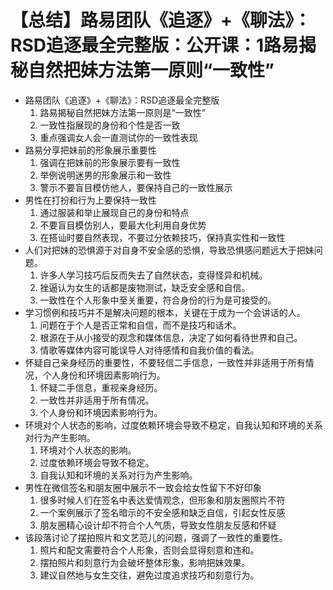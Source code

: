 # 【总结】路易团队《追逐》+《聊法》：RSD追逐最全完整版：公开课：1路易揭秘自然把妹方法第一原则“一致性”

-   路易团队《追逐》+《聊法》：RSD追逐最全完整版
    1.  路易揭秘自然把妹方法第一原则是“一致性”
    2.  一致性指展现的身份和个性是否一致
    3.  重点强调女人会一直测试你的一致性表现
-   路易分享把妹前的形象展示重要性
    1.  强调在把妹前的形象展示要有一致性
    2.  举例说明迷男的形象展示和一致性
    3.  警示不要盲目模仿他人，要保持自己的一致性展示
-   男性在打扮和行为上要保持一致性
    1.  通过服装和举止展现自己的身份和特点
    2.  不要盲目模仿别人，要最大化利用自身优势
    3.  在搭讪时要自然表现，不要过分依赖技巧，保持真实性和一致性
-   人们对把妹的恐惧源于对自身不安全感的恐惧，导致恐惧感问题远大于把妹问题。
    1.  许多人学习技巧后反而失去了自然状态，变得怪异和机械。
    2.  挫逼认为女生的话都是废物测试，缺乏安全感和自信。
    3.  一致性在个人形象中至关重要，符合身份的行为是可接受的。
-   学习惯例和技巧并不是解决问题的根本，关键在于成为一个会讲话的人。
    1.  问题在于个人是否正常和自信，而不是技巧和话术。
    2.  根源在于从小接受的观念和媒体信息，决定了如何看待世界和自己。
    3.  情歌等媒体内容可能误导人对待感情和自我价值的看法。
-   怀疑自己亲身经历的重要性，不要轻信二手信息，一致性并非适用于所有情况，个人身份和环境因素影响行为。
    1.  怀疑二手信息，重视亲身经历。
    2.  一致性并非适用于所有情况。
    3.  个人身份和环境因素影响行为。
-   环境对个人状态的影响，过度依赖环境会导致不稳定，自我认知和环境的关系对行为产生影响。
    1.  环境对个人状态的影响。
    2.  过度依赖环境会导致不稳定。
    3.  自我认知和环境的关系对行为产生影响。
-   男性在微信签名和朋友圈中展示不一致会给女性留下不好印象
    1.  很多时候人们在签名中表达爱情观念，但形象和朋友圈照片不符
    2.  一个案例展示了签名暗示的不安全感和缺乏自信，引起女性反感
    3.  朋友圈精心设计却不符合个人气质，导致女性朋友反感和怀疑
-   该段落讨论了摆拍照片和文艺范儿的问题，强调了一致性的重要性。
    1.  照片和配文需要符合个人形象，否则会显得刻意和违和。
    2.  摆拍照片和刻意行为会破坏整体形象，影响把妹效果。
    3.  建议自然地与女生交往，避免过度追求技巧和刻意行为。